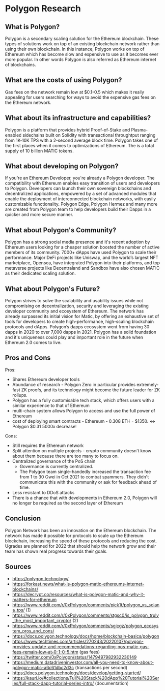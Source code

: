 # Polygon Research
## What is Polygon?

Polygon is a secondary scaling solution for the Ethereum blockchain. These types of solutions work on top of an existing blockchain network rather than using their own blockchain. In this instance, Polygon works on top of Ethereum which has become slow and expensive to use as it becomes ever more popular. In other words Polygon is also referred as Ethereum internet of blockchains.

## What are the costs of using Polygon?

Gas fees on the network remain low at $0.1-0.5 which makes it really appealing for users searching for ways to avoid the expensive gas fees on the Ethereum network.

## What about its infrastructure and capabilities?

Polygon is a platform that provides hybrid Proof-of-Stake and Plasma-enabled sidechains built on Solidity with transactional throughtput ranging from 1K-10K TPS with a 2-second average block time. Polygon takes one of the first places when it comes to optimizations of Ethereum. The is a total supply of 10 billion MATIC tokens.

## What about developing on Polygon?

If you're an Ethereum Developer, you're already a Polygon developer. The compatibility with Ethereum enables easy transition of users and developers to Polygon. Developers can launch their own sovereign blockchains and decentralized applications, empowered by a set of advanced modules that enable the deployment of interconnected blockchain networks, with easily customizable functionality. Polygon Edge, Polygon Hermez and many more are created from Polygon team to help developers build their Dapps in a quicker and more secure manner.


## What about Polygon's Community?

Polygon has a strong social media presence and it's recent adoption by Ethereum users looking for a cheaper solution boosted the number of active members of its community. 7000+ dApps have used Polygon to scale their performance. Major DeFi projects like Uniswap, and the world’s largest NFT marketplace, Opensea, have integrated Polygon into their platforms, and top metaverse projects like Decentraland and Sandbox have also chosen MATIC as their dedicated scaling solution.

## What about Polygon's Future?

Polygon strives to solve the scalability and usability issues while not compromising on decentralization, security and leveraging the existing developer community and ecosystem of Ethereum. The network has already surpassed its initial vision for Matic, by offering an exhaustive set of tools for developers to create high-performance, high-scaling blockchain protocols and dApps. Polygon’s dapps ecosystem went from having 30 dapps in 2020 to over 7,000 dapps in 2021. Polygon has a solid foundation and it's uniqueness could play and important role in the future when Ethereum 2.0 comes to live.

## Pros and Cons

Pros:

- Shares Ethereum developer tools
- Abundance of research - Polygon Zero in particular provides extremely-fast ZK proofs, and its technology might become the future leader for ZK rollups.
- Polygon has a fully customisable tech stack, which offers users with a similar experience to that of Ethereum
- multi-chain system allows Polygon to access and use the full power of Ethereum
- cost of deploying smart contracts - Ethereum - 0.308 ETH - $1350. <-> Polygon $0.31 5000x decrease!
  
Cons:
- Still requires the Ethereum network
- Split attention on multiple projects - crypto community doesn't know about them because there are too many to focus on.
- Centralized governance of the PoS chain
	- Governance is currently centralized.
	- The Polygon team single-handedly increased the transaction fee from 1 to 30 Gwei in Oct 2021 to combat spammers. They didn't communicate this with the community or ask for feedback ahead of time.
- Less resistant to DDoS attacks
- There is a chance that with developments in Ethereum 2.0, Polygon will no longer be required as the second layer of Ethereum

## Conclusion

Polygon Network has been an innovation on the Ethereum blockchain. The network has made it possible for protocols to scale up the Ethereum blockchain, increasing the speed of these protocols and reducing the cost. Ugrades are planned for 2022 that should help the network grow and their team has shown real progress towards their goals. 

## Sources

- https://polygon.technology/
- https://forkast.news/what-is-polygon-matic-ethereums-internet-blockchains/
- https://decrypt.co/resources/what-is-polygon-matic-and-why-it-matters-for-ethereum
- https://www.reddit.com/r/0xPolygon/comments/pick1t/polygon_vs_solana_tps/ (1)
- https://www.reddit.com/r/0xPolygon/comments/stgsc0/is_polygon_truly_the_most_important_crypto/ (2)
- https://www.reddit.com/r/0xPolygon/comments/sgjcgz/polygon_ecosystem_pros_and_cons/
- https://docs.polygon.technology/docs/home/blockchain-basics/polygon
- https://www.techtimes.com/articles/270243/20220107/polygon-provides-update-and-recommendations-regarding-pos-matic-gas-fees-remain-low-at-0-1-0-5.htm (gas fees)
- https://twitter.com/0xPolygon/status/1479497982932230149
- https://medium.datadriveninvestor.com/all-you-need-to-know-about-polygon-matic-a6c61dbc2d3c (transactions per second)
- https://docs.polygon.technology/docs/develop/getting-started/
- https://kauri.io/#collections/Full%20Stack%20dApp%20Tutorial%20Series/full-stack-dapp-tutorial-series-intro/ (documentation)
